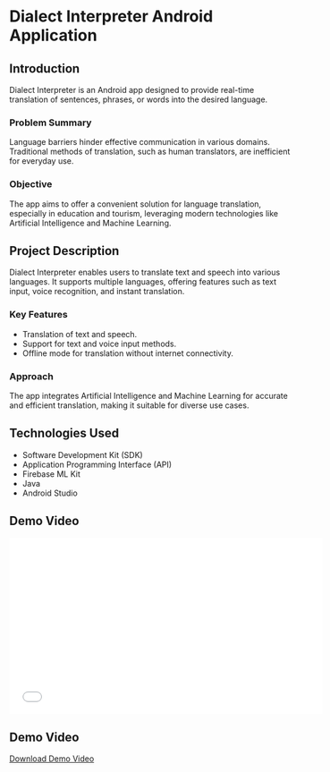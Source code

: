# Dialect Interpreter Android Application

## Introduction

Dialect Interpreter is an Android app designed to provide real-time translation of sentences, phrases, or words into the desired language.

### Problem Summary

Language barriers hinder effective communication in various domains. Traditional methods of translation, such as human translators, are inefficient for everyday use.

### Objective

The app aims to offer a convenient solution for language translation, especially in education and tourism, leveraging modern technologies like Artificial Intelligence and Machine Learning.

## Project Description

Dialect Interpreter enables users to translate text and speech into various languages. It supports multiple languages, offering features such as text input, voice recognition, and instant translation.

### Key Features

- Translation of text and speech.
- Support for text and voice input methods.
- Offline mode for translation without internet connectivity.

### Approach

The app integrates Artificial Intelligence and Machine Learning for accurate and efficient translation, making it suitable for diverse use cases.

## Technologies Used

- Software Development Kit (SDK)
- Application Programming Interface (API)
- Firebase ML Kit
- Java
- Android Studio


## Demo Video

<iframe width="560" height="315" src="Dialect_Interpreter_Implementation.mp4" frameborder="0" allowfullscreen></iframe>

## Demo Video

[Download Demo Video](Dialect_Interpreter_Implementation.mp4)


